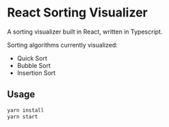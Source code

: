 # React Sorting Visualizer

A sorting visualizer built in React, written in Typescript.

Sorting algorithms currently visualized:

- Quick Sort
- Bubble Sort
- Insertion Sort

## Usage

```bash
yarn install
yarn start
```
